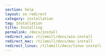 ```yaml
---
section: help
layout: os-redirect
category: installation
tag: Installation
title: Installing
permalink: /docs/install
redirect_win: /tilemill/docs/win-install
redirect_mac: /tilemill/docs/mac-install
redirect_linux: /tilemill/docs/linux-install
---
```

